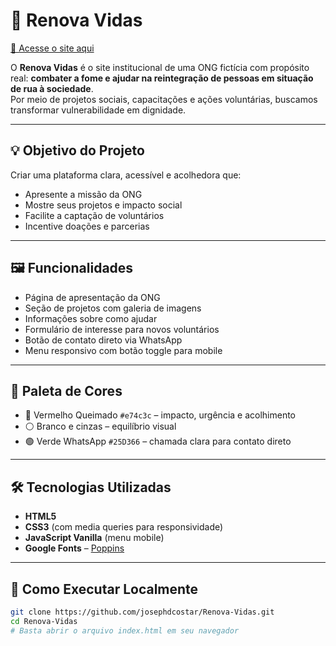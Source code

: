 # 🌱 Renova Vidas

[🔗 Acesse o site aqui](https://josephdcostar.github.io/Renova-Vidas/)

O **Renova Vidas** é o site institucional de uma ONG fictícia com propósito real: **combater a fome e ajudar na reintegração de pessoas em situação de rua à sociedade**.  
Por meio de projetos sociais, capacitações e ações voluntárias, buscamos transformar vulnerabilidade em dignidade.

---

## 💡 Objetivo do Projeto

Criar uma plataforma clara, acessível e acolhedora que:

- Apresente a missão da ONG
- Mostre seus projetos e impacto social
- Facilite a captação de voluntários
- Incentive doações e parcerias

---

## 🖼️ Funcionalidades

- Página de apresentação da ONG
- Seção de projetos com galeria de imagens
- Informações sobre como ajudar
- Formulário de interesse para novos voluntários
- Botão de contato direto via WhatsApp
- Menu responsivo com botão toggle para mobile

---

## 🌈 Paleta de Cores

- 🔴 Vermelho Queimado `#e74c3c` – impacto, urgência e acolhimento
- ⚪ Branco e cinzas – equilíbrio visual
- 🟢 Verde WhatsApp `#25D366` – chamada clara para contato direto

---

## 🛠️ Tecnologias Utilizadas

- **HTML5**
- **CSS3** (com media queries para responsividade)
- **JavaScript Vanilla** (menu mobile)
- **Google Fonts** – [Poppins](https://fonts.google.com/specimen/Poppins)

---

## 🔧 Como Executar Localmente

```bash
git clone https://github.com/josephdcostar/Renova-Vidas.git
cd Renova-Vidas
# Basta abrir o arquivo index.html em seu navegador
